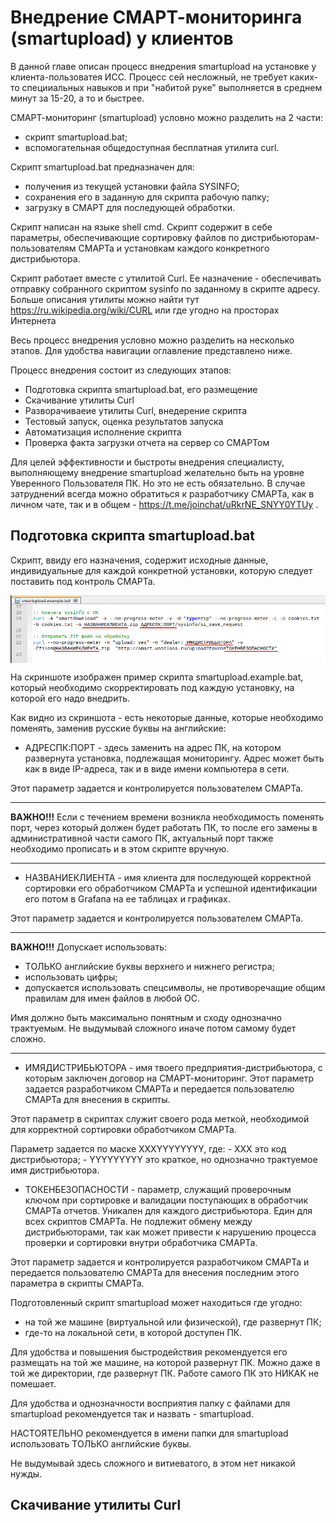 # Внедрение СМАРТ-мониторинга (smartupload) у клиентов

В данной главе описан процесс внедрения smartupload на установке у клиента-пользоватея ИСС.
Процесс сей несложный, не требует каких-то специиальных навыков и при "набитой руке" выполняется в среднем минут за 15-20, а то и быстрее.

СМАРТ-мониторинг (smartupload) условно можно разделить на 2 части:
- скрипт smartupload.bat;
- вспомогательная общедоступная бесплатная утилита curl.

Скрипт smartupload.bat предназначен для:
- получения из текущей установки файла SYSINFO;
- сохранения его в заданную для скрипта рабочую папку; 
- загрузку в СМАРТ для последующей обработки. 

Скрипт написан на языке shell cmd. 
Скрипт содержит в себе параметры, обеспечивающие сортировку файлов по дистрибьюторам-пользователям СМАРТа и установкам каждого конкретного дистрибьютора.

Скрипт работает вместе с утилитой Curl. 
Ее назначение - обеспечивать отправку собранного скриптом sysinfo по заданному в скрипте адресу. 
Больше описания утилиты можно найти тут https://ru.wikipedia.org/wiki/CURL или где угодно на просторах Интернета

Весь процесс внедрения условно можно разделить на несколько этапов.
Для удобства навигации оглавление представлено ниже.

Процесс внедрения состоит из следующих этапов:
- Подготовка скрипта smartupload.bat, его размещение
- Скачивание утилиты Curl
- Разворачиваеие утилиты Curl, внедерение скрипта
- Тестовый запуск, оценка результатов запуска
- Автоматизация исполнение скрипта
- Проверка факта загрузки отчета на сервер со СМАРТом

Для целей эффективности и быстроты внедрения специалисту, выполняющему внедрение smartupload желательно быть на уровне Уверенного Пользователя ПК.
Но это не есть обязательно. 
В случае затруднений всегда можно обратиться к разработчику СМАРТа, как в личном чате, так и в общем - https://t.me/joinchat/uRkrNE_SNYY0YTUy .

## Подготовка скрипта smartupload.bat

Скрипт, ввиду его назначения, содержит исходные данные, индивидуальные для каждой конкретной установки, которую следует поставить под контроль СМАРТа.

<img src="img/implementation/smartupload_example.png" alt="Пример скрипта дл внедрения smartupload" align=top>

На скриншоте изображен пример скрипта smartupload.example.bat, который необходимо скорректировать под каждую установку, на которой его надо внедрить.

Как видно из скриншота - есть некоторые данные, которые необходимо поменять, заменив русские буквы на английские:
- АДРЕСПК:ПОРТ - здесь заменить на адрес ПК, на котором развернута установка, подлежащая мониторингу.
Адрес может быть как в виде IP-адреса, так и в виде имени компьютера в сети.

Этот параметр задается и контролируется пользователем СМАРТа.

---

**ВАЖНО!!!** 
Если с течением времени возникла необходимость поменять порт, через который должен будет работать ПК, то после его замены в административной части самого ПК, актуальный порт также необходимо прописать и в этом скрипте вручную.

---

- НАЗВАНИЕКЛИЕНТА - имя клиента для последующей корректной сортировки его обработчиком СМАРТа и успешной идентификации его потом в Grafana на ее таблицах и графиках.

Этот параметр задается и контролируется пользователем СМАРТа.

---

**ВАЖНО!!!** 
Допускает использовать: 
- ТОЛЬКО английские буквы верхнего и нижнего регистра;
- использовать цифры;
- допускается использовать спецсимволы, не противоречащие общим правилам для имен файлов в любой ОС.

Имя должно быть максимально понятным и сходу однозначно трактуемым.
Не выдумывай сложного иначе потом самому будет сложно.

---

- ИМЯДИСТРИБЬЮТОРА - имя твоего предприятия-дистрибьютора, с которым заключен договор на СМАРТ-мониторинг.
Этот параметр задается разработчиком СМАРТа и передается пользователю СМАРТа для внесения в скрипты.

Этот параметр в скриптах служит своего рода меткой, необходимой для корректной сортировки обработчиком СМАРТа.

Параметр задается по маске XXXYYYYYYYY, где:
    - XXX это код дистрибьютора;
    - YYYYYYYYY это краткое, но однозначно трактуемое имя дистрибьютора.

- ТОКЕНБЕЗОПАСНОСТИ - параметр, служащий проверочным ключом при сортировке и валидации поступающих в обработчик СМАРТа отчетов.
Уникален для каждого дистрибьютора.
Един для всех скриптов СМАРТа.
Не подлежит обмену между дистрибьюторами, так как может привести к нарушению процесса проверки и сортировки внутри обработчика СМАРТа.

Этот параметр задается и контролируется разработчиком СМАРТа и передается пользователю СМАРТа для внесения последним этого параметра в скрипты СМАРТа.

Подготовленный скрипт smartupload может находиться где угодно:
- на той же машине (виртуальной или физической), где развернут ПК;
- где-то на локальной сети, в которой доступен ПК.

Для удобства и повышения быстродействия рекомендуется его размещать на той же машине, на которой развернут ПК.
Можно даже в той же директории, где развернут ПК.
Работе самого ПК это НИКАК не помешает.

Для удобства и однозначности восприятия папку с файлами для smartupload рекомендуется так и назвать - smartupload.

НАСТОЯТЕЛЬНО рекомендуется в имени папки для smartupload использовать ТОЛЬКО английские буквы.

Не выдумывай здесь сложного и витиеватого, в этом нет никакой нужды.

## Скачивание утилиты Curl





